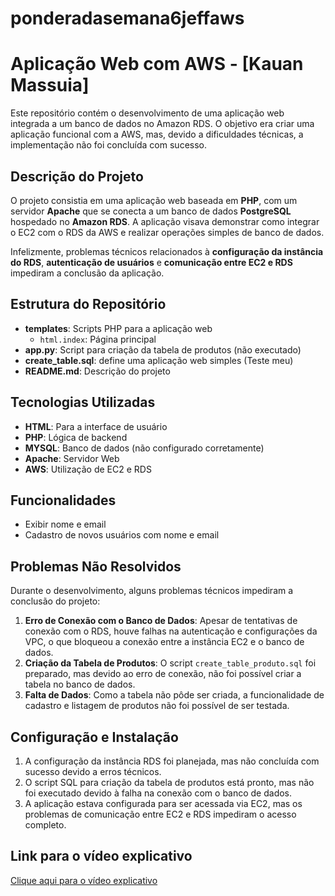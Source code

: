 # ponderadasemana6jeffaws

# Aplicação Web com AWS - [Kauan Massuia]

Este repositório contém o desenvolvimento de uma aplicação web integrada a um banco de dados no Amazon RDS. O objetivo era criar uma aplicação funcional com a AWS, mas, devido a dificuldades técnicas, a implementação não foi concluída com sucesso. 

## Descrição do Projeto

O projeto consistia em uma aplicação web baseada em **PHP**, com um servidor **Apache** que se conecta a um banco de dados **PostgreSQL** hospedado no **Amazon RDS**. A aplicação visava demonstrar como integrar o EC2 com o RDS da AWS e realizar operações simples de banco de dados.

Infelizmente, problemas técnicos relacionados à **configuração da instância do RDS**, **autenticação de usuários** e **comunicação entre EC2 e RDS** impediram a conclusão da aplicação.

## Estrutura do Repositório

- **templates**: Scripts PHP para a aplicação web
  - `html.index`: Página principal
- **app.py**: Script para criação da tabela de produtos (não executado)
- **create_table.sql**: define uma aplicação web simples (Teste meu)
- **README.md**: Descrição do projeto

## Tecnologias Utilizadas

- **HTML**: Para a interface de usuário
- **PHP**: Lógica de backend
- **MYSQL**: Banco de dados (não configurado corretamente)
- **Apache**: Servidor Web
- **AWS**: Utilização de EC2 e RDS

## Funcionalidades

- Exibir nome e email
- Cadastro de novos usuários com nome e email

## Problemas Não Resolvidos

Durante o desenvolvimento, alguns problemas técnicos impediram a conclusão do projeto:

1. **Erro de Conexão com o Banco de Dados**: Apesar de tentativas de conexão com o RDS, houve falhas na autenticação e configurações da VPC, o que bloqueou a conexão entre a instância EC2 e o banco de dados.
2. **Criação da Tabela de Produtos**: O script `create_table_produto.sql` foi preparado, mas devido ao erro de conexão, não foi possível criar a tabela no banco de dados.
3. **Falta de Dados**: Como a tabela não pôde ser criada, a funcionalidade de cadastro e listagem de produtos não foi possível de ser testada.

## Configuração e Instalação

1. A configuração da instância RDS foi planejada, mas não concluída com sucesso devido a erros técnicos.
2. O script SQL para criação da tabela de produtos está pronto, mas não foi executado devido à falha na conexão com o banco de dados.
3. A aplicação estava configurada para ser acessada via EC2, mas os problemas de comunicação entre EC2 e RDS impediram o acesso completo.


## Link para o vídeo explicativo

[Clique aqui para o vídeo explicativo]([https://youtu.be/THzMKA1IcZY](https://youtu.be/wr6VCTDvCMU))
